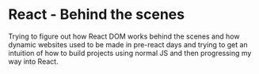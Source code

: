 # React - Behind the scenes 

Trying to figure out how React DOM works behind the scenes and how dynamic websites used to be made in pre-react days and trying to get an intuition of how to build projects using normal JS and then progressing my way into React. 
